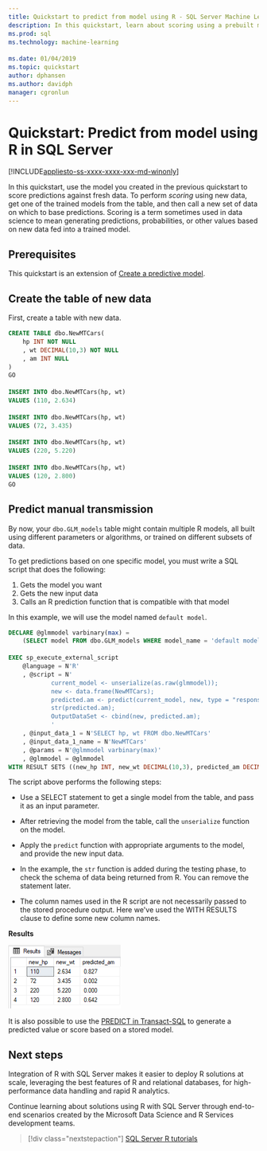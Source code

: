 ```yaml
---
title: Quickstart to predict from model using R - SQL Server Machine Learning
description: In this quickstart, learn about scoring using a prebuilt model in R and SQL Server data.
ms.prod: sql
ms.technology: machine-learning

ms.date: 01/04/2019
ms.topic: quickstart
author: dphansen
ms.author: davidph
manager: cgronlun
---
```

# Quickstart: Predict from model using R in SQL Server
[!INCLUDE[appliesto-ss-xxxx-xxxx-xxx-md-winonly](../../includes/appliesto-ss-xxxx-xxxx-xxx-md-winonly.md)]

In this quickstart, use the model you created in the previous quickstart to score predictions against fresh data. To perform _scoring_ using new data, get one of the trained models from the table, and then call a new set of data on which to base predictions. Scoring is a term sometimes used in data science to mean generating predictions, probabilities, or other values based on new data fed into a trained model.

## Prerequisites

This quickstart is an extension of [Create a predictive model](quickstart-r-create-predictive-model.md).

## Create the table of new data

First, create a table with new data. 

```sql
CREATE TABLE dbo.NewMTCars(
	hp INT NOT NULL
	, wt DECIMAL(10,3) NOT NULL
	, am INT NULL
)
GO

INSERT INTO dbo.NewMTCars(hp, wt)
VALUES (110, 2.634)

INSERT INTO dbo.NewMTCars(hp, wt)
VALUES (72, 3.435)

INSERT INTO dbo.NewMTCars(hp, wt)
VALUES (220, 5.220)

INSERT INTO dbo.NewMTCars(hp, wt)
VALUES (120, 2.800)
GO
```

## Predict manual transmission

By now, your `dbo.GLM_models` table might contain multiple R models, all built using different parameters or algorithms, or trained on different subsets of data.

To get predictions based on one specific model, you must write a SQL script that does the following:

1. Gets the model you want
2. Gets the new input data
3. Calls an R prediction function that is compatible with that model

In this example, we will use the model named `default model`.

```sql
DECLARE @glmmodel varbinary(max) = 
    (SELECT model FROM dbo.GLM_models WHERE model_name = 'default model');

EXEC sp_execute_external_script
    @language = N'R'
    , @script = N'
            current_model <- unserialize(as.raw(glmmodel));
            new <- data.frame(NewMTCars);
            predicted.am <- predict(current_model, new, type = "response");
            str(predicted.am);
            OutputDataSet <- cbind(new, predicted.am);
            '
    , @input_data_1 = N'SELECT hp, wt FROM dbo.NewMTCars'
    , @input_data_1_name = N'NewMTCars'
    , @params = N'@glmmodel varbinary(max)'
    , @glmmodel = @glmmodel
WITH RESULT SETS ((new_hp INT, new_wt DECIMAL(10,3), predicted_am DECIMAL(10,3)));
```

The script above performs the following steps:

+ Use a SELECT statement to get a single model from the table, and pass it as an input parameter.

+ After retrieving the model from the table, call the `unserialize` function on the model.

+ Apply the `predict` function with appropriate arguments to the model, and provide the new input data.

+ In the example, the `str` function is added during the testing phase, to check the schema of data being returned from R. You can remove the statement later.

+ The column names used in the R script are not necessarily passed to the stored procedure output. Here we've used the WITH RESULTS clause to define some new column names.

**Results**

![Result set for predicting properbility of manual transmission](./media/r-predict-am-resultset.png)

It is also possible to use the [PREDICT in Transact-SQL](https://docs.microsoft.com/sql/t-sql/queries/predict-transact-sql) to generate a predicted value or score based on a stored model.

## Next steps

Integration of R with SQL Server makes it easier to deploy R solutions at scale, leveraging the best features of R and relational databases, for high-performance data handling and rapid R analytics. 

Continue learning about solutions using R with SQL Server through end-to-end scenarios created by the Microsoft Data Science and R Services development teams.

> [!div class="nextstepaction"]
> [SQL Server R tutorials](sql-server-r-tutorials.md)
